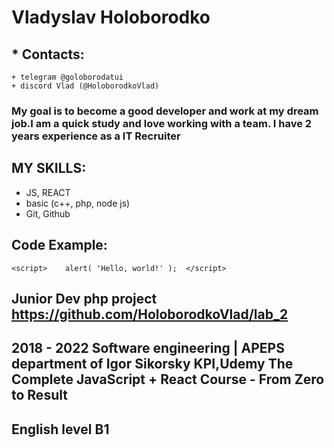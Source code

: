 # Vladyslav Holoborodko
## * Contacts: 
    + telegram @goloborodatui 
    + discord Vlad (@HoloborodkoVlad)
### My goal is to become a good developer and work at my dream job.I am a quick study and love working with a team. I have 2 years experience as a IT Recruiter
##  MY SKILLS: 
+ JS, REACT
+ basic (c++, php, node js)
+ Git, Github  
##  Code Example:
``` <script>    alert( 'Hello, world!' );  </script> ```
##  Junior Dev php project https://github.com/HoloborodkoVlad/lab_2
## 2018 - 2022 Software engineering | APEPS department of Igor Sikorsky KPI,Udemy The Complete JavaScript + React Course - From Zero to Result
##  English level B1 